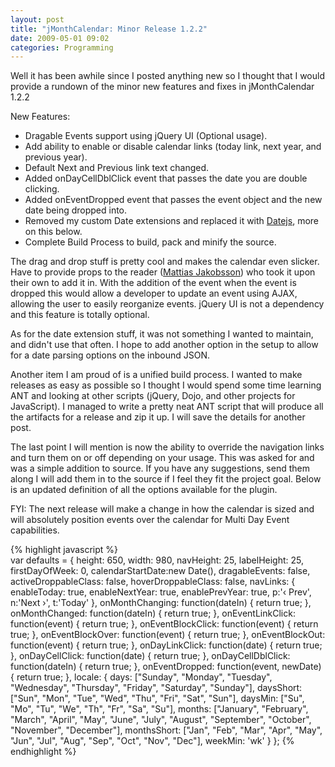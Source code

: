 ```yaml
---
layout: post
title: "jMonthCalendar: Minor Release 1.2.2"
date: 2009-05-01 09:02
categories: Programming
---
```


Well it has been awhile since I posted anything new so I thought that I would provide a rundown of the minor new features and fixes in jMonthCalendar 1.2.2

New Features:
	
  * Dragable Events support using jQuery UI (Optional usage).	
  * Add ability to enable or disable calendar links (today link, next year, and previous year).	
  * Default Next and Previous link text changed.	
  * Added onDayCellDblClick event that passes the date you are double clicking.	
  * Added onEventDropped event that passes the event object and the new date being dropped into.	
  * Removed my custom Date extensions and replaced it with [Datejs](http://www.datejs.com/), more on this below.	
  * Complete Build Process to build, pack and minify the source.

The drag and drop stuff is pretty cool and makes the calendar even slicker.  Have to provide props to the reader ([Mattias Jakobsson](http://mattias-jakobsson.net/Item/19/Extended%20jMonthCalendar%20with%20drag%20n%20drop)) who took it upon their own to add it in.  With the addition of the event when the event is dropped this would allow a developer to update an event using AJAX, allowing the user to easily reorganize events.  jQuery UI is not a dependency and this feature is totally optional.

As for the date extension stuff, it was not something I wanted to maintain, and didn't use that often.  I hope to add another option in the setup to allow for a date parsing options on the inbound JSON.

Another item I am proud of is a unified build process.  I wanted to make releases as easy as possible so I thought I would spend some time learning ANT and looking at other scripts (jQuery, Dojo, and other projects for JavaScript).  I managed to write a pretty neat ANT script that will produce all the artifacts for a release and zip it up.  I will save the details for another post.

The last point I will mention is now the ability to override the navigation links and turn them on or off depending on your usage.  This was asked for and was a simple addition to source.  If you have any suggestions, send them along I will add them in to the source if I feel they fit the project goal.  Below is an updated definition of all the options available for the plugin.

FYI: The next release will make a change in how the calendar is sized and will absolutely position events over the calendar for Multi Day Event capabilities.

{% highlight javascript %}    
var defaults = {
	height: 650,
	width: 980,
	navHeight: 25,
	labelHeight: 25,
	firstDayOfWeek: 0,
	calendarStartDate:new Date(),
	dragableEvents: false,
	activeDroppableClass: false,
	hoverDroppableClass: false,
	navLinks: {
		enableToday: true,
		enableNextYear: true,
		enablePrevYear: true,
		p:'‹ Prev', 
		n:'Next ›', 
		t:'Today'
	},
	onMonthChanging: function(dateIn) { return true; },
	onMonthChanged: function(dateIn) { return true; },
	onEventLinkClick: function(event) { return true; },
	onEventBlockClick: function(event) { return true; },
	onEventBlockOver: function(event) { return true; },
	onEventBlockOut: function(event) { return true; },
	onDayLinkClick: function(date) { return true; },
	onDayCellClick: function(date) { return true; },
	onDayCellDblClick: function(dateIn) { return true; },
	onEventDropped: function(event, newDate) { return true; },
	locale: {
		days: ["Sunday", "Monday", "Tuesday", "Wednesday", "Thursday", "Friday", "Saturday", "Sunday"],
		daysShort: ["Sun", "Mon", "Tue", "Wed", "Thu", "Fri", "Sat", "Sun"],
		daysMin: ["Su", "Mo", "Tu", "We", "Th", "Fr", "Sa", "Su"],
		months: ["January", "February", "March", "April", "May", "June", "July", "August", "September", "October", "November", "December"],
		monthsShort: ["Jan", "Feb", "Mar", "Apr", "May", "Jun", "Jul", "Aug", "Sep", "Oct", "Nov", "Dec"],
		weekMin: 'wk'
	}
};
{% endhighlight %}